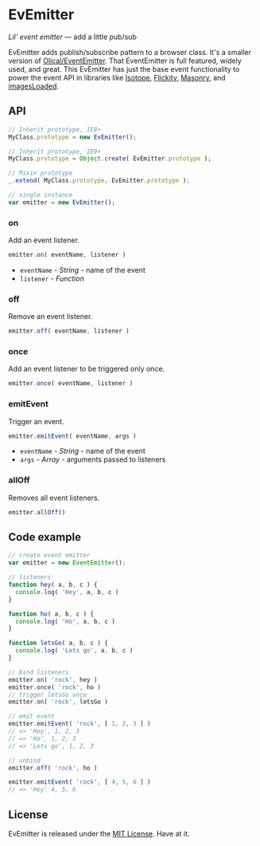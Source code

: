 # EvEmitter

_Lil' event emitter_ — add a little pub/sub

EvEmitter adds publish/subscribe pattern to a browser class. It's a smaller version of [Olical/EventEmitter](https://github.com/Olical/EventEmitter). That EventEmitter is full featured, widely used, and great. This EvEmitter has just the base event functionality to power the event API in libraries like [Isotope](http://isotope.metafizzy.co), [Flickity](http://flickity.metafizzy.co), [Masonry](http://masonry.desandro.com), and [imagesLoaded](http://imagesloaded.desandro.com).

## API

``` js
// Inherit prototype, IE8+
MyClass.prototype = new EvEmitter();

// Inherit prototype, IE9+
MyClass.prototype = Object.create( EvEmitter.prototype );

// Mixin prototype
_.extend( MyClass.prototype, EvEmitter.prototype );

// single instance
var emitter = new EvEmitter();
```

### on

Add an event listener.

``` js
emitter.on( eventName, listener )
```

+ `eventName` - _String_ - name of the event
+ `listener` - _Function_

### off

Remove an event listener.

``` js
emitter.off( eventName, listener )
```

### once

Add an event listener to be triggered only once.

``` js
emitter.once( eventName, listener )
```

### emitEvent

Trigger an event.

``` js
emitter.emitEvent( eventName, args )
```

+ `eventName` - _String_ - name of the event
+ `args` - _Array_ - arguments passed to listeners

### allOff

Removes all event listeners.

``` js
emitter.allOff()
```

## Code example

``` js
// create event emitter
var emitter = new EventEmitter();

// listeners
function hey( a, b, c ) {
  console.log( 'Hey', a, b, c )
}

function ho( a, b, c ) {
  console.log( 'Ho', a, b, c )
}

function letsGo( a, b, c ) {
  console.log( 'Lets go', a, b, c )
}

// bind listeners
emitter.on( 'rock', hey )
emitter.once( 'rock', ho )
// trigger letsGo once
emitter.on( 'rock', letsGo )

// emit event
emitter.emitEvent( 'rock', [ 1, 2, 3 ] )
// => 'Hey', 1, 2, 3
// => 'Ho', 1, 2, 3
// => 'Lets go', 1, 2, 3

// unbind
emitter.off( 'rock', ho )

emitter.emitEvent( 'rock', [ 4, 5, 6 ] )
// => 'Hey' 4, 5, 6
```

## License

EvEmitter is released under the [MIT License](http://desandro.mit-license.org/). Have at it.
